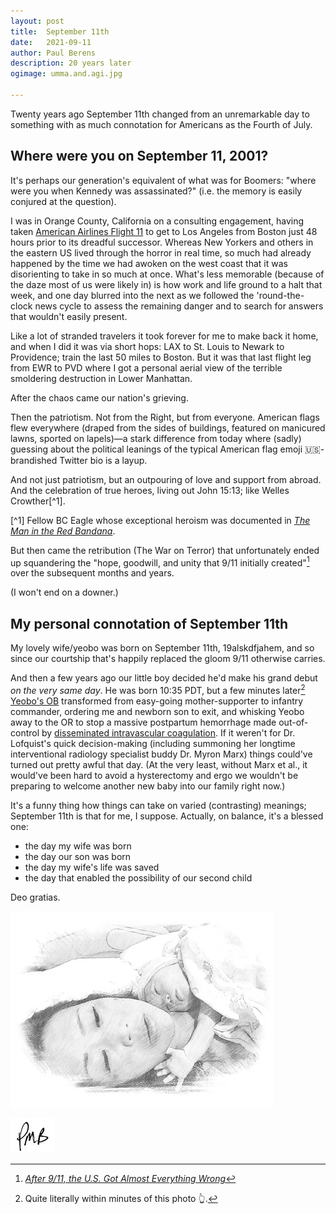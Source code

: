 ```yaml
---
layout: post
title:	September 11th
date:	2021-09-11
author:	Paul Berens
description: 20 years later
ogimage: umma.and.agi.jpg

---
```

Twenty years ago September 11th changed from an unremarkable day to something with as much connotation for Americans as the Fourth of July.

## Where were you on September 11, 2001?

It's perhaps our generation's equivalent of what was for Boomers: "where were you when Kennedy was assassinated?" (i.e. the memory is easily conjured at the question).

I was in Orange County, California on a consulting engagement, having taken [American Airlines Flight 11](https://en.wikipedia.org/wiki/American_Airlines_Flight_11) to get to Los Angeles from Boston just 48 hours prior to its dreadful successor. Whereas New Yorkers and others in the eastern US lived through the horror in real time, so much had already happened by the time we had awoken on the west coast that it was disorienting to take in so much at once. What's less memorable (because of the daze most of us were likely in) is how work and life ground to a halt that week, and one day blurred into the next as we followed the 'round-the-clock news cycle to assess the remaining danger and to search for answers that wouldn't easily present.

Like a lot of stranded travelers it took forever for me to make back it home, and when I did it was via short hops: LAX to St. Louis to Newark to Providence; train the last 50 miles to Boston. But it was that last flight leg from EWR to PVD where I got a personal aerial view of the terrible smoldering destruction in Lower Manhattan.

After the chaos came our nation's grieving.

Then the patriotism. Not from the Right, but from everyone. American flags flew everywhere (draped from the sides of buildings, featured on manicured lawns, sported on lapels)—a stark difference from today where (sadly) guessing about the political leanings of the typical American flag emoji 🇺🇸-brandished Twitter bio is a layup.

And not just patriotism, but an outpouring of love and support from abroad. And the celebration of true heroes, living out John 15:13; like Welles Crowther[^1].

[^1] Fellow BC Eagle whose exceptional heroism was documented in *<a href="https://www.theatlantic.com/ideas/archive/2021/09/after-911-everything-wrong-war-terror/620008/" target="_blank">The Man in the Red Bandana</a>*.

But then came the retribution (The War on Terror) that unfortunately ended up squandering the "hope, goodwill, and unity that 9/11 initially created"[^2] over the subsequent months and years.

[^2]: *<a href="https://www.theatlantic.com/ideas/archive/2021/09/after-911-everything-wrong-war-terror/620008/" target="_blank">After 9/11, the U.S. Got Almost Everything Wrong</a>*

(I won't end on a downer.)

## My personal connotation of September 11th

My lovely wife/yeobo was born on September 11th, 19alskdfjahem, and so since our courtship that's happily replaced the gloom 9/11 otherwise carries.

And then a few years ago our little boy decided he'd make his grand debut *on the very same day*. He was born 10:35 PDT, but a few minutes later[^3] [Yeobo's OB](https://doctors.adventisthealth.org/provider/Frederica+S+Lofquist/1343074) transformed from easy-going mother-supporter to infantry commander, ordering me and newborn son to exit, and whisking Yeobo away to the OR to stop a massive postpartum hemorrhage made out-of-control by [disseminated intravascular coagulation](https://en.wikipedia.org/wiki/Disseminated_intravascular_coagulation). If it weren't for Dr. Lofquist's quick decision-making (including summoning her longtime interventional radiology specialist buddy Dr. Myron Marx) things could've turned out pretty awful that day. (At the very least, without Marx et al., it would've been hard to avoid a hysterectomy and ergo we wouldn't be preparing to welcome another new baby into our family right now.)

[^3]: Quite literally within minutes of this photo 👆.

It's a funny thing how things can take on varied (contrasting) meanings; September 11th is that for me, I suppose. Actually, on balance, it's a blessed one:
- the day my wife was born
- the day our son was born
- the day my wife's life was saved
- the day that enabled the possibility of our second child

Deo gratias.

![Umma and agi](/assets/og/umma.and.agi.jpg)

![initials](/assets/images/initials.pmb.71.56.png)